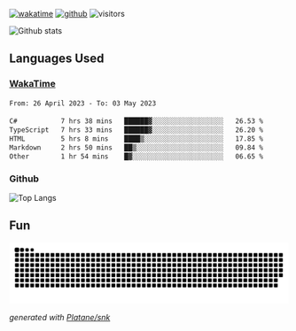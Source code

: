 [![wakatime](https://wakatime.com/badge/user/82c377cd-a54c-404c-b7df-177b313ca539.svg)](https://wakatime.com/@82c377cd-a54c-404c-b7df-177b313ca539)
[![github](https://img.shields.io/github/followers/xinthose?logo=github&style=plastic)](https://github.com/alanhamlett?tab=followers)
![visitors](https://visitor-badge.glitch.me/badge?page_id=xinthose&left_color=green&right_color=red)

![Github stats](https://github-readme-stats.vercel.app/api?username=xinthose&show_icons=true&theme=radical&count_private=true)

## Languages Used

### [WakaTime](https://wakatime.com/)
<!--START_SECTION:waka-->

```text
From: 26 April 2023 - To: 03 May 2023

C#           7 hrs 38 mins   ██████▓░░░░░░░░░░░░░░░░░░   26.53 %
TypeScript   7 hrs 33 mins   ██████▓░░░░░░░░░░░░░░░░░░   26.20 %
HTML         5 hrs 8 mins    ████▒░░░░░░░░░░░░░░░░░░░░   17.85 %
Markdown     2 hrs 50 mins   ██▒░░░░░░░░░░░░░░░░░░░░░░   09.84 %
Other        1 hr 54 mins    █▓░░░░░░░░░░░░░░░░░░░░░░░   06.65 %
```

<!--END_SECTION:waka-->

### Github

![Top Langs](https://github-readme-stats.vercel.app/api/top-langs/?username=xinthose)

## Fun
![github contribution grid snake animation](https://raw.githubusercontent.com/xinthose/xinthose/output/github-contribution-grid-snake.svg)

_generated with [Platane/snk](https://github.com/Platane/snk)_
